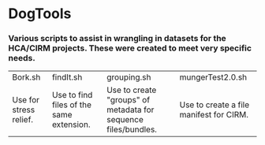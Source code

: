 <h1>DogTools</h1>
<h3>Various scripts to assist in wrangling in datasets for the HCA/CIRM projects. These were created to meet very specific needs.</h3>

<table>
<tr>
<td>Bork.sh</td>
<td>findIt.sh</td> 
<td>grouping.sh</td> 
<td>mungerTest2.0.sh</td>
</tr>
<tr>
<td>Use for stress relief.</td>   
<td>Use to find files of the same extension.</td> 
<td>Use to create "groups" of metadata for sequence files/bundles.</td>
<td>Use to create a file manifest for CIRM.</td>
</tr>
</table>

